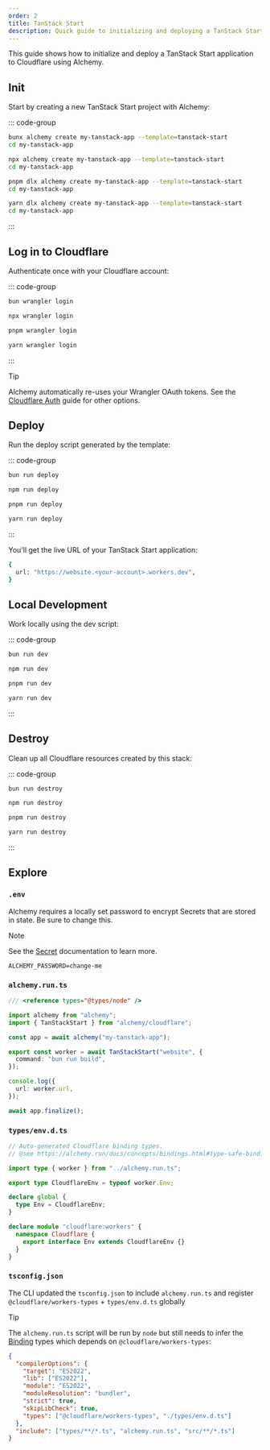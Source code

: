 ```yaml
---
order: 2
title: TanStack Start
description: Quick guide to initializing and deploying a TanStack Start application to Cloudflare Workers using Alchemy.
---
```


This guide shows how to initialize and deploy a TanStack Start application to Cloudflare using Alchemy.

## Init

Start by creating a new TanStack Start project with Alchemy:

::: code-group

```sh [bun]
bunx alchemy create my-tanstack-app --template=tanstack-start
cd my-tanstack-app
```

```sh [npm]
npx alchemy create my-tanstack-app --template=tanstack-start
cd my-tanstack-app
```

```sh [pnpm]
pnpm dlx alchemy create my-tanstack-app --template=tanstack-start
cd my-tanstack-app
```

```sh [yarn]
yarn dlx alchemy create my-tanstack-app --template=tanstack-start
cd my-tanstack-app
```

:::

## Log in to Cloudflare

Authenticate once with your Cloudflare account:

::: code-group

```sh [bun]
bun wrangler login
```

```sh [npm]
npx wrangler login
```

```sh [pnpm]
pnpm wrangler login
```

```sh [yarn]
yarn wrangler login
```

:::

> [!TIP]
> Alchemy automatically re-uses your Wrangler OAuth tokens. See the [Cloudflare Auth](../guides/cloudflare-auth.md) guide for other options.

## Deploy

Run the deploy script generated by the template:

::: code-group

```sh [bun]
bun run deploy
```

```sh [npm]
npm run deploy
```

```sh [pnpm]
pnpm run deploy
```

```sh [yarn]
yarn run deploy
```

:::

You'll get the live URL of your TanStack Start application:

```sh
{
  url: "https://website.<your-account>.workers.dev",
}
```

## Local Development

Work locally using the dev script:

::: code-group

```sh [bun]
bun run dev
```

```sh [npm]
npm run dev
```

```sh [pnpm]
pnpm run dev
```

```sh [yarn]
yarn run dev
```

:::

## Destroy

Clean up all Cloudflare resources created by this stack:

::: code-group

```sh [bun]
bun run destroy
```

```sh [npm]
npm run destroy
```

```sh [pnpm]
pnpm run destroy
```

```sh [yarn]
yarn run destroy
```

:::

## Explore

### `.env`

Alchemy requires a locally set password to encrypt Secrets that are stored in state. Be sure to change this.

> [!NOTE]
> See the [Secret](../concepts/secret.md) documentation to learn more.

```
ALCHEMY_PASSWORD=change-me
```

### `alchemy.run.ts`

```typescript
/// <reference types="@types/node" />

import alchemy from "alchemy";
import { TanStackStart } from "alchemy/cloudflare";

const app = await alchemy("my-tanstack-app");

export const worker = await TanStackStart("website", {
  command: "bun run build",
});

console.log({
  url: worker.url,
});

await app.finalize();
```

### `types/env.d.ts`

```typescript
// Auto-generated Cloudflare binding types.
// @see https://alchemy.run/docs/concepts/bindings.html#type-safe-bindings

import type { worker } from "../alchemy.run.ts";

export type CloudflareEnv = typeof worker.Env;

declare global {
  type Env = CloudflareEnv;
}

declare module "cloudflare:workers" {
  namespace Cloudflare {
    export interface Env extends CloudflareEnv {}
  }
}
```

### `tsconfig.json`

The CLI updated the `tsconfig.json` to include `alchemy.run.ts` and register `@cloudflare/workers-types` + `types/env.d.ts` globally

> [!TIP]
> The `alchemy.run.ts` script will be run by `node` but still needs to infer the [Binding](../concepts/bindings.md) types which depends on `@cloudflare/workers-types`:

```json
{
  "compilerOptions": {
    "target": "ES2022",
    "lib": ["ES2022"],
    "module": "ES2022",
    "moduleResolution": "bundler",
    "strict": true,
    "skipLibCheck": true,
    "types": ["@cloudflare/workers-types", "./types/env.d.ts"]
  },
  "include": ["types/**/*.ts", "alchemy.run.ts", "src/**/*.ts"]
}
```
